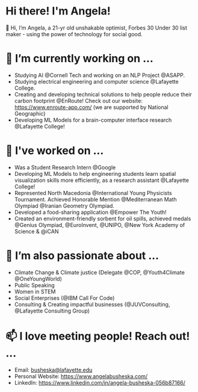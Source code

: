 # Hi there! I'm Angela!

👋 Hi, I’m Angela, a 21-yr old unshakable optimist, Forbes 30 Under 30 list maker - using the power of technology for social good. 

# 🌱 I’m currently working on ...
- Studying AI @Cornell Tech and working on an NLP Project @ASAPP.
- Studying electrical engineering and computer science @Lafayette College.
- Creating and developing technical solutions to help people reduce their carbon footprint @EnRoute! Check out our website: https://www.enroute-app.com/ (we are supported by National Geographic)
- Developing ML Models for a brain-computer interface research  @Lafayette College! 

# 👀 I've worked on ...
- Was a Student Research Intern @Google
- Developing ML Models to help engineering students learn spatial visualization skills more efficiently, as a research assistant @Lafayette College! 
- Represented North Macedonia @International Young Physicists Tournament. Achieved Honorable Mention @Mediterranean Math Olympiad @Iranian Geometry Olympiad.
- Developed a food-sharing application @Empower The Youth!
- Created an environment-friendly sorbent for oil spills, achieved medals @Genius Olympiad, @EuroInvent, @UNIPO, @New York Academy of Science & @iCAN
 
# 💞️ I’m also passionate about ...
- Climate Change & Climate justice (Delegate @COP, @Youth4Climate @OneYoungWorld)
- Public Speaking 
- Women in STEM
- Social Enterprises (@IBM Call For Code)
- Consulting & Creating impactful businesses (@JUVConsulting, @Lafayette Consulting Group)

# 📫 I love meeting people! Reach out! ...
- Email: busheska@lafayette.edu 
- Personal Website: https://www.angelabusheska.com/
- LinkedIn: https://www.linkedin.com/in/angela-busheska-056b87166/

<!---
Angelaangie-ai/Angelaangie-ai is a ✨ special ✨ repository because its `README.md` (this file) appears on your GitHub profile.
You can click the Preview link to take a look at your changes.
--->
